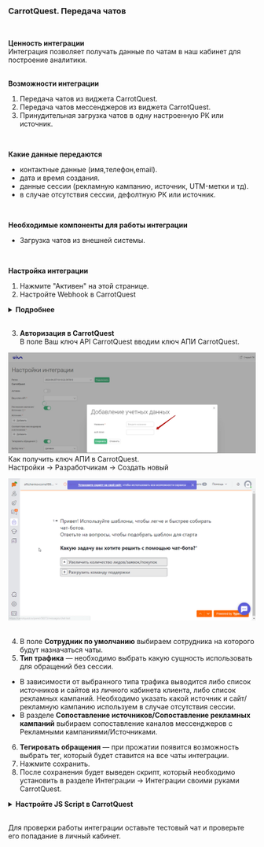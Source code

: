 ### CarrotQuest. Передача чатов  
<br>

**Ценность интеграции**  
Интеграция позволяет получать данные по чатам в наш кабинет для построение аналитики.  
<br>

**Возможности интеграции**  
1. Передача чатов из виджета CarrotQuest.  
2. Передача чатов мессенджеров из виджета CarrotQuest.  
3. Принудительная загрузка чатов в одну настроенную РК или источник.  
<br>

**Какие данные передаются**  
- контактные данные (имя,телефон,email).  
- дата и время создания.  
- данные сессии (рекламную кампанию, источник, UTM-метки и тд).  
- в случае отсутствия сессии, дефолтную РК или источник.  
<br>

  **Необходимые компоненты для работы интеграции**  
- Загрузка чатов из внешней системы.
<br>

**Настройка интеграции**  
1. Нажмите "Активен" на этой странице.
2. Настройте Webhook в CarrotQuest

<details>
  <summary style="font-weight:bold;"> Подробнее </summary> <br />
 
В CarrotQuest необходимо настроить Webhook на "Webhook url" сервиса CoMagic/UIS из настроек.<br />  
a. Заходим в  CarrotQuest в раздел Интеграции -> Интеграции своими руками , создаем интеграцию Webhooks.<br />  
b. В поле URL вставляем скопированный адрес, в поле "События" выбираем "Вопрос диалога разрешен".<br /> 
c. Нажимаем "Сохранить". <br /> 
 
![image](Carrot_hook.gif)  

**Важно:** по умолчанию, вопрос завершенным считается спустя 60 минут, после закрытия чата, соотвественно и хуки в наше решение будут уходить не сразу, а спустя час.<br /> 
Данную настройку можно поменять в Настройки -> Общие настройки -> Чат -> Завершение диалогов в чате -> Время, после которого вопрос станет решённым. <br />
![image](carrot_time.png)

</details> 
<br /> 

3. **Авторизация в CarrotQuest** <br />
В поле Ваш ключ API CarrotQuest вводим ключ АПИ CarrotQuest. <br />

![image](Carrot_Auth.jpg) <br />
Как получить ключ АПИ в CarrotQuest.  <br />
Настройки -> Разработчикам -> Создать новый <br />

![image](Carrot_Api_key.gif) <br />
<br /> 

4. В поле **Сотрудник по умолчанию** выбираем сотрудника на которого будут назначаться чаты.
5. **Тип трафика** — необходимо выбрать какую сущность использовать для обращений без сессии.<br />

- В зависимости от выбранного типа трафика выводится либо список источников и сайтов  из личного кабинета клиента, либо список рекламных кампаний. Необходимо указать какой источник и сайт/рекламную кампанию используем в случае  отсутствия сессии. <br /> 
- В разделе **Сопоставление источников/Сопоставление рекламных кампаний** выбираем сопоставление каналов мессенджеров с Рекламными кампаниями/Источниками.  <br />

6. **Тегировать обращения** — при прожатии появится возможность выбрать тег, который будет ставится на все чаты интеграции.<br />
7. Нажмите сохранить. <br />
8. После сохранения будет выведен скрипт, который необходимо установить в разделе  Интеграции -> Интеграции своими руками CarrotQuest.
<details>
  <summary style="font-weight:bold;"> Настройте JS Script в CarrotQuest </summary> <br />
В CarrotQuest необходимо настроить JS Script сервиса CoMagic/UIS из настроек.<br />  
a. Заходим в  CarrotQuest в раздел Интеграции -> Интеграции своими руками , создаем интеграцию JS Script.<br />  
b. В поле "Скрипт" вставляем скопированный скрипт.<br /> 
c. Нажимаем "Сохранить".
![image](Carrot_JS.gif)  
</details> 
<br />

Для проверки работы интеграции оставьте тестовый чат и проверьте его попадание в личный кабинет.  
